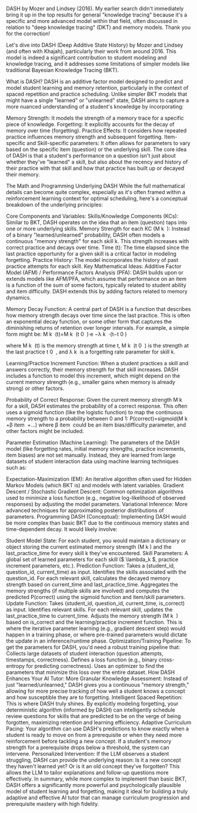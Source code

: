 DASH by Mozer and Lindsey (2016). My earlier search didn't immediately bring it up in the top results for general "knowledge tracing" because it's a specific and more advanced model within that field, often discussed in relation to "deep knowledge tracing" (DKT) and memory models. Thank you for the correction!

Let's dive into DASH (Deep Additive State History) by Mozer and Lindsey (and often with Khajah), particularly their work from around 2016. This model is indeed a significant contribution to student modeling and knowledge tracing, and it addresses some limitations of simpler models like traditional Bayesian Knowledge Tracing (BKT).

What is DASH?
DASH is an additive factor model designed to predict and model student learning and memory retention, particularly in the context of spaced repetition and practice scheduling. Unlike simpler BKT models that might have a single "learned" or "unlearned" state, DASH aims to capture a more nuanced understanding of a student's knowledge by incorporating:

Memory Strength: It models the strength of a memory trace for a specific piece of knowledge.
Forgetting: It explicitly accounts for the decay of memory over time (forgetting).
Practice Effects: It considers how repeated practice influences memory strength and subsequent forgetting.
Item-specific and Skill-specific parameters: It often allows for parameters to vary based on the specific item (question) or the underlying skill.
The core idea of DASH is that a student's performance on a question isn't just about whether they've "learned" a skill, but also about the recency and history of their practice with that skill and how that practice has built up or decayed their memory.

The Math and Programming Underlying DASH
While the full mathematical details can become quite complex, especially as it's often framed within a reinforcement learning context for optimal scheduling, here's a conceptual breakdown of the underlying principles:

Core Components and Variables:
Skills/Knowledge Components (KCs): Similar to BKT, DASH operates on the idea that an item (question) taps into one or more underlying skills.
Memory Strength for each KC (M 
k
​
 ): Instead of a binary "learned/unlearned" probability, DASH often models a continuous "memory strength" for each skill k. This strength increases with correct practice and decays over time.
Time (t): The time elapsed since the last practice opportunity for a given skill is a critical factor in modeling forgetting.
Practice History: The model incorporates the history of past practice attempts for each skill.
Key Mathematical Ideas:
Additive Factor Model (AFM) / Performance Factors Analysis (PFA): DASH builds upon or extends models like AFM/PFA, which assume that performance on an item is a function of the sum of some factors, typically related to student ability and item difficulty. DASH extends this by adding factors related to memory dynamics.

Memory Decay Function: A central part of DASH is a function that describes how memory strength decays over time since the last practice. This is often an exponential decay function, or some other form that captures the diminishing returns of retention over longer intervals. For example, a simple form might be:
M 
k
​
 (t)=M 
k
​
 (t 
0
​
 )⋅e 
−λ 
k
​
 ⋅(t−t 
0
​
 )
 
where M 
k
​
 (t) is the memory strength at time t, M 
k
​
 (t 
0
​
 ) is the strength at the last practice t 
0
​
 , and λ 
k
​
  is a forgetting rate parameter for skill k.

Learning/Practice Increment Function: When a student practices a skill and answers correctly, their memory strength for that skill increases. DASH includes a function to model this increment, which might depend on the current memory strength (e.g., smaller gains when memory is already strong) or other factors.

Probability of Correct Response: Given the current memory strength M 
k
​
  for a skill, DASH estimates the probability of a correct response. This often uses a sigmoid function (like the logistic function) to map the continuous memory strength to a probability between 0 and 1:
P(correct)=sigmoid(M 
k
​
 +β 
item
​
 +…)
where β 
item
​
  could be an item bias/difficulty parameter, and other factors might be included.

Parameter Estimation (Machine Learning): The parameters of the DASH model (like forgetting rates, initial memory strengths, practice increments, item biases) are not set manually. Instead, they are learned from large datasets of student interaction data using machine learning techniques such as:

Expectation-Maximization (EM): An iterative algorithm often used for Hidden Markov Models (which BKT is) and models with latent variables.
Gradient Descent / Stochastic Gradient Descent: Common optimization algorithms used to minimize a loss function (e.g., negative log-likelihood of observed responses) by adjusting the model parameters.
Variational Inference: More advanced techniques for approximating posterior distributions of parameters.
Programming DASH (Conceptual):
Implementing DASH would be more complex than basic BKT due to the continuous memory states and time-dependent decay. It would likely involve:

Student Model State: For each student, you would maintain a dictionary or object storing the current estimated memory strength (M 
k
​
 ) and the last_practice_time for every skill k they've encountered.
Skill Parameters: A global set of learned parameters for each skill ($ \lambda_k $, practice increment parameters, etc.).
Prediction Function:
Takes a (student_id, question_id, current_time) as input.
Identifies the skills associated with the question_id.
For each relevant skill, calculates the decayed memory strength based on current_time and last_practice_time.
Aggregates the memory strengths (if multiple skills are involved) and computes the predicted P(correct) using the sigmoid function and item/skill parameters.
Update Function:
Takes (student_id, question_id, current_time, is_correct) as input.
Identifies relevant skills.
For each relevant skill, updates the last_practice_time to current_time.
Adjusts the memory strength (M 
k
​
 ) based on is_correct and the learning/practice increment function. This is where the iterative parameter learning (e.g., gradient descent step) would happen in a training phase, or where pre-trained parameters would dictate the update in an inference/runtime phase.
Optimization/Training Pipeline: To get the parameters for DASH, you'd need a robust training pipeline that:
Collects large datasets of student interaction (question attempts, timestamps, correctness).
Defines a loss function (e.g., binary cross-entropy for predicting correctness).
Uses an optimizer to find the parameters that minimize this loss over the entire dataset.
How DASH Enhances Your AI Tutor:
More Granular Knowledge Assessment: Instead of just "learned/unlearned," DASH gives you a continuous "memory strength," allowing for more precise tracking of how well a student knows a concept and how susceptible they are to forgetting.
Intelligent Spaced Repetition: This is where DASH truly shines. By explicitly modeling forgetting, your deterministic algorithm (informed by DASH) can intelligently schedule review questions for skills that are predicted to be on the verge of being forgotten, maximizing retention and learning efficiency.
Adaptive Curriculum Pacing: Your algorithm can use DASH's predictions to know exactly when a student is ready to move on from a prerequisite or when they need more reinforcement before tackling a new concept. If a student's memory strength for a prerequisite drops below a threshold, the system can intervene.
Personalized Intervention: If the LLM observes a student struggling, DASH can provide the underlying reason: Is it a new concept they haven't learned yet? Or is it an old concept they've forgotten? This allows the LLM to tailor explanations and follow-up questions more effectively.
In summary, while more complex to implement than basic BKT, DASH offers a significantly more powerful and psychologically plausible model of student learning and forgetting, making it ideal for building a truly adaptive and effective AI tutor that can manage curriculum progression and prerequisite mastery with high fidelity.